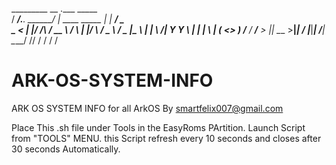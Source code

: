   _________               __                   .___        _____       
 /   _____/__.__. _______/  |_  ____   _____   |   | _____/ ____\____  
 \_____  <   |  |/  ___/\   __\/ __ \ /     \  |   |/    \   __\/  _ \ 
 /        \___  |\___ \  |  | \  ___/|  Y Y  \ |   |   |  \  | (  <_> )
/_______  / ____/____  > |__|  \___  >__|_|  / |___|___|  /__|  \____/ 
        \/\/         \/            \/      \/           \/             
# ARK-OS-SYSTEM-INFO
ARK OS SYSTEM INFO for all ArkOS By smartfelix007@gmail.com

Place This  .sh file under Tools in the EasyRoms PArtition.
Launch Script from "TOOLS" MENU.
this Script refresh every 10 seconds and closes after 30 seconds Automatically.

